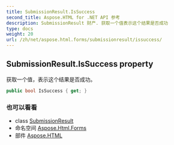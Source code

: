 ```yaml
---
title: SubmissionResult.IsSuccess
second_title: Aspose.HTML for .NET API 参考
description: SubmissionResult 财产. 获取一个值表示这个结果是否成功
type: docs
weight: 20
url: /zh/net/aspose.html.forms/submissionresult/issuccess/
---
```

## SubmissionResult.IsSuccess property

获取一个值，表示这个结果是否成功。

```csharp
public bool IsSuccess { get; }
```

### 也可以看看

* class [SubmissionResult](../)
* 命名空间 [Aspose.Html.Forms](../../submissionresult/)
* 部件 [Aspose.HTML](../../../)


